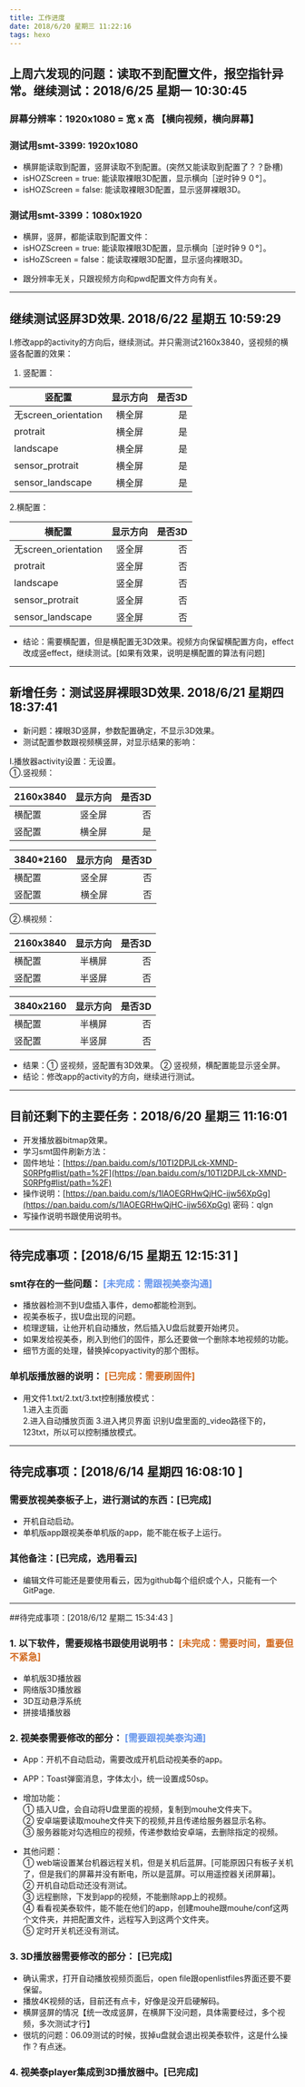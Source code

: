 ```yaml
---
title: 工作进度
date: 2018/6/20 星期三 11:22:16 
tags: hexo
---
```

## 上周六发现的问题：读取不到配置文件，报空指针异常。继续测试：2018/6/25 星期一 10:30:45 
### 屏幕分辨率：1920x1080  =  宽 x 高 【横向视频，横向屏幕】

### 测试用smt-3399: 1920x1080
- 横屏能读取到配置，竖屏读取不到配置。(突然又能读取到配置了？？卧槽)
- isHOZScreen = true: 能读取裸眼3D配置，显示横向［逆时钟９０°］。
- isHOZScreen = false: 能读取裸眼3D配置，显示竖屏裸眼3D。

### 测试用smt-3399：1080x1920
- 横屏，竖屏，都能读取到配置文件：
- isHOZScreen = true: 能读取裸眼3D配置，显示横向［逆时钟９０°］。
- isHoZScreen = false：能读取裸眼3D配置，显示竖向裸眼3D。


* 跟分辨率无关，只跟视频方向和pwd配置文件方向有关。

---

## 继续测试竖屏3D效果. 2018/6/22 星期五 10:59:29 
Ⅰ.修改app的activity的方向后，继续测试。并只需测试2160x3840，竖视频的横竖各配置的效果：  
1. 竖配置：  

| 竖配置 | 显示方向 | 是否3D |
| - | :-: | -: |
| 无screen_orientation | 横全屏| 是 |
| protrait | 横全屏 | 是 |
| landscape | 横全屏 | 是 |
| sensor_protrait | 横全屏 | 是 |
| sensor_landscape | 横全屏 | 是 |

2.横配置：

| 横配置 | 显示方向 | 是否3D |
| - | :-: | -: |
| 无screen_orientation | 竖全屏| 否 |
| protrait | 竖全屏 | 否 |
| landscape | 竖全屏 | 否 |
| sensor_protrait | 竖全屏 | 否 |
| sensor_landscape | 竖全屏 | 否 |

* 结论：需要横配置，但是横配置无3D效果。视频方向保留横配置方向，effect改成竖effect，继续测试。[如果有效果，说明是横配置的算法有问题]

---

## 新增任务：测试竖屏裸眼3D效果. 2018/6/21 星期四 18:37:41 
* 新问题：裸眼3D竖屏，参数配置确定，不显示3D效果。
* 测试配置参数跟视频横竖屏，对显示结果的影响：    

Ⅰ.播放器activity设置：无设置。  
①.竖视频：
  
| 2160x3840 | 显示方向 | 是否3D |
| - | :-: | -: |
| 横配置 | 竖全屏| 否 |
| 竖配置 | 横全屏 | 是 |

| 3840*2160 | 显示方向 | 是否3D |
| - | :-: | -: |
| 横配置 | 竖全屏| 否 |
| 竖配置 | 横全屏 | 否 |

②.横视频：

| 2160x3840 | 显示方向 | 是否3D |
| - | :-: | -: |
| 横配置 | 半横屏| 否 |
| 竖配置 | 半竖屏 | 否 |

| 3840x2160 | 显示方向 | 是否3D |
| - | :-: | -: |
| 横配置 | 半横屏| 否 |
| 竖配置 | 半竖屏 | 否 |

* 结果：① 竖视频，竖配置有3D效果。 ② 竖视频，横配置能显示竖全屏。
* 结论：修改app的activity的方向，继续进行测试。

---

## 目前还剩下的主要任务：2018/6/20 星期三 11:16:01 
* 开发播放器bitmap效果。
* 学习smt固件刷新方法：
 * 固件地址：[https://pan.baidu.com/s/10TI2DPJLck-XMND-S0RPfg#list/path=%2F](https://pan.baidu.com/s/10TI2DPJLck-XMND-S0RPfg#list/path=%2F)
 * 操作说明：[https://pan.baidu.com/s/1lAOEGRHwQjHC-ijw56XpGg](https://pan.baidu.com/s/1lAOEGRHwQjHC-ijw56XpGg) 密码：qlgn
* 写操作说明书跟使用说明书。

----------

## 待完成事项：[2018/6/15 星期五 12:15:31 ]
### smt存在的一些问题：<font color=#6495ED> [未完成：需跟视美泰沟通] </font>
* 播放器检测不到U盘插入事件，demo都能检测到。
* 视美泰板子，拔U盘出现的问题。
* 梳理逻辑，让他开机自动播放，然后插入U盘后就要开始拷贝。
* 如果发给视美泰，刷入到他们的固件，那么还要做一个删除本地视频的功能。
* 细节方面的处理，替换掉copyactivity的那个图标。

### 单机版播放器的说明：<font color=#D2691E> [已完成：需要刷固件] </font>
* 用文件1.txt/2.txt/3.txt控制播放模式：  
  1.进入主页面  
  2.进入自动播放页面
  3.进入拷贝界面
识别U盘里面的_video路径下的，123txt，所以可以控制播放模式。

----------

## 待完成事项：[2018/6/14 星期四 16:08:10 ]
### 需要放视美泰板子上，进行测试的东西：[已完成]
* 开机自动启动。
* 单机版app跟视美泰单机版的app，能不能在板子上运行。

### 其他备注：[已完成，选用看云]
* 编辑文件可能还是要使用看云，因为github每个组织或个人，只能有一个GitPage.

----------

##待完成事项：[2018/6/12 星期二 15:34:43 ]
### 1. 以下软件，需要规格书跟使用说明书： <font color=#D2691E> [未完成：需要时间，重要但不紧急] </font>
* 单机版3D播放器  
* 网络版3D播放器
* 3D互动悬浮系统
* 拼接墙播放器

### 2. 视美泰需要修改的部分：<font color=#6495ED> [需要跟视美泰沟通] </font>
* App：开机不自动启动，需要改成开机启动视美泰的app。
* APP：Toast弹窗消息，字体太小，统一设置成50sp。 
* 增加功能：  
① 插入U盘，会自动将U盘里面的视频，复制到mouhe文件夹下。  
② 安卓端要读取mouhe文件夹下的视频,并且传递给服务器显示名称。  
③ 服务器能对勾选相应的视频，传递参数给安卓端，去删除指定的视频。  
 
* 其他问题：  
① web端设置某台机器远程关机，但是关机后蓝屏。[可能原因只有板子关机了，但是我们的屏幕并没有断电，所以是蓝屏。可以用遥控器关闭屏幕]。  
② 开机自动启动还没有测试。  
③ 远程删除，下发到app的视频，不能删除app上的视频。  
④ 看看视美泰软件，能不能在他们的app，创建mouhe跟mouhe/conf这两个文件夹，并把配置文件，远程写入到这两个文件夹。  
⑤ 定时开关机还没有测试。  

### **3. 3D播放器需要修改的部分：** [已完成]
* 确认需求，打开自动播放视频页面后，open file跟openlistfiles界面还要不要保留。
* 播放4K视频的话，目前还有点卡，好像是没开启硬解码。
* 横屏竖屏的情况【统一改成竖屏，在横屏下没问题，具体需要经过，多个视频，多次测试才行】
* 很坑的问题：06.09测试的时候，拔掉u盘就会退出视美泰软件，这是什么操作？有点迷。

### 4. 视美泰player集成到3D播放器中。[已完成]

